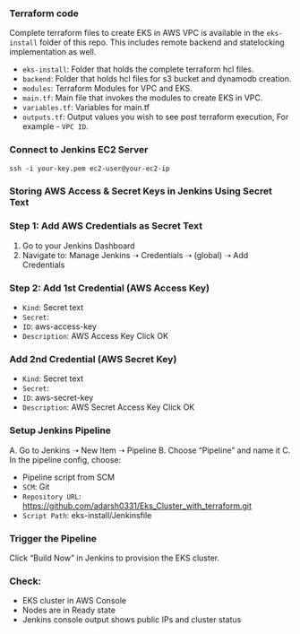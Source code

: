### Terraform code 

Complete terraform files to create EKS in AWS VPC is available in the `eks-install` folder of this repo. This includes remote backend and statelocking implementation as well.

- `eks-install`: Folder that holds the complete terraform hcl files.
- `backend`: Folder that holds hcl files for s3 bucket and dynamodb creation.
- `modules`: Terraform Modules for VPC and EKS.
- `main.tf`: Main file that invokes the modules to create EKS in VPC.
- `variables.tf`: Variables for main.tf
- `outputs.tf`: Output values you wish to see post terraform execution, For example - `VPC ID`.

### Connect to Jenkins EC2 Server
  `ssh -i your-key.pem ec2-user@your-ec2-ip`
  
### Storing AWS Access & Secret Keys in Jenkins Using Secret Text
### Step 1: Add AWS Credentials as Secret Text
1.	Go to your Jenkins Dashboard
2.	Navigate to:
Manage Jenkins ➝ Credentials ➝ (global) ➝ Add Credentials

### Step 2: Add 1st Credential (AWS Access Key)
-	`Kind`: Secret text
-	`Secret`: <your AWS access key>
-	`ID`: aws-access-key
-	`Description`: AWS Access Key
Click OK

### Add 2nd Credential (AWS Secret Key)
-	`Kind`: Secret text
-	`Secret`: <your AWS secret key>
-	`ID`: aws-secret-key
-	`Description`: AWS Secret Access Key
     Click OK
     
### Setup Jenkins Pipeline
A. Go to Jenkins ➝ New Item ➝ Pipeline
B. Choose “Pipeline” and name it
C. In the pipeline config, choose:

-	Pipeline script from SCM
-	`SCM`: Git
-	`Repository URL`: https://github.com/adarsh0331/Eks_Cluster_with_terraform.git
-	`Script Path`: eks-install/Jenkinsfile

### Trigger the Pipeline
Click “Build Now” in Jenkins to provision the EKS cluster.

### Check:
-	EKS cluster in AWS Console
-	Nodes are in Ready state
-	Jenkins console output shows public IPs and cluster status
